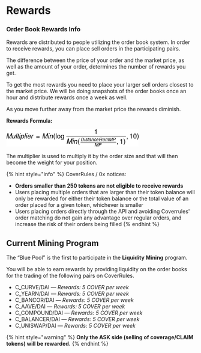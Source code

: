 # Rewards

### **Order Book Rewards Info**

Rewards are distributed to people utilizing the order book system. In order to receive rewards, you can place sell orders in the participating pairs. 

The difference between the price of your order and the market price, as well as the amount of your order, determines the number of rewards you get. 

To get the most rewards you need to place your larger sell orders closest to the market price. We will be doing snapshots of the order books once an hour and distribute rewards once a week as well.

As you move further away from the market price the rewards diminish.



**Rewards Formula:** 

![](../.gitbook/assets/codecogseqn.png)

The multiplier is used to multiply it by the order size and that will then become the weight for your position.  


{% hint style="info" %}
CoverRules / 0x notices:

* **Orders smaller than 250 tokens are not eligible to receive rewards**
* Users placing multiple orders that are larger than their token balance will only be rewarded for either their token balance or the total value of an order placed for a given token, whichever is smaller
* Users placing orders directly through the API and avoiding Coverrules' order matching do not gain any advantage over regular orders, and increase the risk of their orders being filled
{% endhint %}

## Current Mining Program <a id="3f9c"></a>

The “Blue Pool” is the first to participate in the **Liquidity Mining** program. 

You will be able to earn rewards by providing liquidity on the order books for the trading of the following pairs on CoverRules.

* C\_CURVE/DAI — _Rewards: 5 COVER per week_
* C\_YEARN/DAI — _Rewards: 5 COVER per week_
* C\_BANCOR/DAI — _Rewards: 5 COVER per week_
* C\_AAVE/DAI — _Rewards: 5 COVER per week_
* C\_COMPOUND/DAI — _Rewards: 5 COVER per week_
* C\_BALANCER/DAI — _Rewards: 5 COVER per week_
* C\_UNISWAP/DAI — _Rewards: 5 COVER per week_

{% hint style="warning" %}
**Only the ASK side \(selling of coverage/CLAIM tokens\) will be rewarded.**
{% endhint %}

